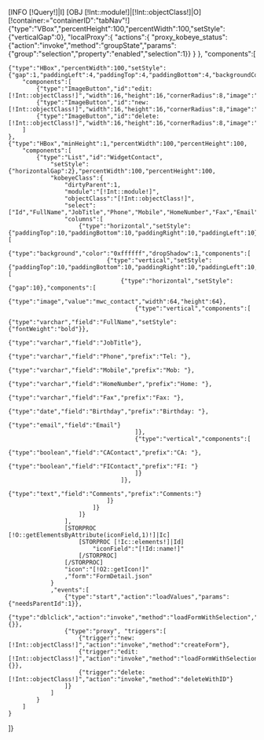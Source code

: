 [INFO [!Query!]|I]
[OBJ [!Int::module!]|[!Int::objectClass!]|O]
[!container:="containerID":"tabNav"!]
{"type":"VBox","percentHeight":100,"percentWidth":100,"setStyle":{"verticalGap":0},
"localProxy":{
	"actions":{
		"proxy_kobeye_status":{"action":"invoke","method":"groupState","params":{"group":"selection","property":"enabled","selection":1}}
	}
},
"components":[
	
	{"type":"HBox","percentWidth":100,"setStyle":{"gap":1,"paddingLeft":4,"paddingTop":4,"paddingBottom":4,"backgroundColor":"#d9d9d9"},
		"components":[
			{"type":"ImageButton","id":"edit:[!Int::objectClass!]","width":16,"height":16,"cornerRadius":8,"image":"mwc_i","borderWidth":1,"stateGroup":"selection","enabled":0},
			{"type":"ImageButton","id":"new:[!Int::objectClass!]","width":16,"height":16,"cornerRadius":8,"image":"mwc_plus","borderWidth":1},
			{"type":"ImageButton","id":"delete:[!Int::objectClass!]","width":16,"height":16,"cornerRadius":8,"image":"mwc_moins","borderWidth":1,"stateGroup":"selection","enabled":0}
		]
	},
	{"type":"HBox","minHeight":1,"percentWidth":100,"percentHeight":100,
		"components":[
			{"type":"List","id":"WidgetContact",
				"setStyle":{"horizontalGap":2},"percentWidth":100,"percentHeight":100,
				"kobeyeClass":{
					"dirtyParent":1,
					"module":"[!Int::module!]",
					"objectClass":"[!Int::objectClass!]",
					"select":["Id","FullName","JobTitle","Phone","Mobile","HomeNumber","Fax","Email","Birthday","CAContact","FIContact","Comments"],
					"columns":[
						{"type":"horizontal","setStyle":{"paddingTop":10,"paddingBottom":10,"paddingRight":10,"paddingLeft":10},"components":[
							{"type":"background","color":"0xffffff","dropShadow":1,"components":[
								{"type":"vertical","setStyle":{"paddingTop":10,"paddingBottom":10,"paddingRight":10,"paddingLeft":10,"gap":10},"components":[
									{"type":"horizontal","setStyle":{"gap":10},"components":[
										{"type":"image","value":"mwc_contact","width":64,"height":64},
										{"type":"vertical","components":[
											{"type":"varchar","field":"FullName","setStyle":{"fontWeight":"bold"}},
											{"type":"varchar","field":"JobTitle"},
											{"type":"varchar","field":"Phone","prefix":"Tel: "},
											{"type":"varchar","field":"Mobile","prefix":"Mob: "},
											{"type":"varchar","field":"HomeNumber","prefix":"Home: "},
											{"type":"varchar","field":"Fax","prefix":"Fax: "},
											{"type":"date","field":"Birthday","prefix":"Birthday: "},
											{"type":"email","field":"Email"}
										]},
										{"type":"vertical","components":[
											{"type":"boolean","field":"CAContact","prefix":"CA: "},
											{"type":"boolean","field":"FIContact","prefix":"FI: "}
										]}
									]},
									{"type":"text","field":"Comments","prefix":"Comments:"}
								]}
							]}
						]}
					],
					[STORPROC [!O::getElementsByAttribute(iconField,1)!]|Ic]
						[STORPROC [!Ic::elements!]|Id]
							"iconField":"[!Id::name!]"
						[/STORPROC]
					[/STORPROC]
					"icon":"[!O2::getIcon!]"
					,"form":"FormDetail.json"
				}
				,"events":[
					{"type":"start","action":"loadValues","params":{"needsParentId":1}},
					{"type":"dblclick","action":"invoke","method":"loadFormWithSelection","params":{}},
					{"type":"proxy", "triggers":[
						{"trigger":"new:[!Int::objectClass!]","action":"invoke","method":"createForm"},
						{"trigger":"edit:[!Int::objectClass!]","action":"invoke","method":"loadFormWithSelection","params":{}},
						{"trigger":"delete:[!Int::objectClass!]","action":"invoke","method":"deleteWithID"}
					]}
				]
			}
		]
	}
]}